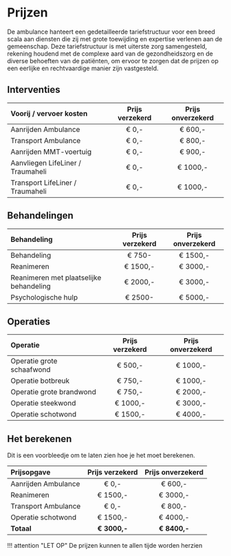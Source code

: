 # Prijzen
De ambulance hanteert een gedetailleerde tariefstructuur voor een breed scala aan diensten die zij met grote toewijding en expertise verlenen aan de gemeenschap. Deze tariefstructuur is met uiterste zorg samengesteld, rekening houdend met de complexe aard van de gezondheidszorg en de diverse behoeften van de patiënten, om ervoor te zorgen dat de prijzen op een eerlijke en rechtvaardige manier zijn vastgesteld.

## Interventies

| Voorij / vervoer kosten | Prijs verzekerd | Prijs onverzekerd |
|:--------------------|:---------------:|:-----------------:|
| Aanrijden Ambulance | € 0,- | € 600,- |
| Transport Ambulance | € 0,- | € 800,- |
| Aanrijden MMT-voertuig | € 0,- | € 900,- |
| Aanvliegen LifeLiner / Traumaheli | € 0,- | € 1000,- |
| Transport LifeLiner / Traumaheli | € 0,- | € 1000,- |

## Behandelingen

| Behandeling | Prijs verzekerd | Prijs onverzekerd |
|:--------------------|:---------------:|:-----------------:|
| Behandeling               | € 750- | € 1500,- |
| Reanimeren                 | € 1500,- | € 3000,- |
| Reanimeren met plaatselijke behandeling  | € 2000,- | € 3000,- |
| Psychologische hulp       | € 2500- | € 5000,- |


## Operaties

| Operatie  | Prijs verzekerd | Prijs onverzekerd |
|:--------------------|:---------------:|:-----------------:|
| Operatie grote schaafwond         | € 500,- | € 1000,- |
| Operatie botbreuk                | € 750,- | € 1000,- |
| Operatie grote brandwond          | € 750,- | € 2000,- |
| Operatie steekwond                 | € 1000,- | € 3000,- |
| Operatie schotwond                | € 1500,- | € 4000,- |

## Het berekenen

Dit is een voorbleedje om te laten zien hoe je het moet berekenen.

| Prijsopgave  | Prijs verzekerd | Prijs onverzekerd |
|:--------------------|:---------------:|:-----------------:|
| Aanrijden Ambulance | € 0,- | € 600,- |
| Reanimeren                 | € 1500,- | € 3000,- |
| Transport Ambulance | € 0,- | € 800,- |
| Operatie schotwond                | € 1500,- | € 4000,- |
| **Totaal**           | **€ 3000,-** | **€ 8400,-** |
!!! attention "LET OP"
    De prijzen kunnen te allen tijde worden herzien
